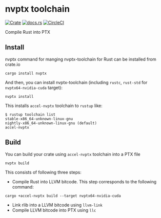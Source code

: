 nvptx toolchain
======

[![Crate](http://meritbadge.herokuapp.com/nvptx)](https://crates.io/crates/nvptx)
[![docs.rs](https://docs.rs/nvptx/badge.svg)](https://docs.rs/nvptx)
[![CircleCI](https://circleci.com/gh/rust-accel/nvptx.svg?style=shield)](https://circleci.com/gh/rust-accel/nvptx)

Compile Rust into PTX

Install
--------

nvptx command for manging nvptx-toolchain for Rust can be installed from crate.io

```
cargo install nvptx
```

And then, you can install nvptx-toolchain (including `rustc`, `rust-std` for `nvptx64-nvidia-cuda` target):

```
nvptx install
```

This installs `accel-nvptx` toolchain to `rustup` like:

```
$ rustup toolchain list
stable-x86_64-unknown-linux-gnu
nightly-x86_64-unknown-linux-gnu (default)
accel-nvptx
```

Build
------

You can build your crate using `accel-nvptx` toolchain into a PTX file


```
nvptx build
```

This consists of following three steps:

- Compile Rust into LLVM bitcode. This step corresponds to the following command:

```
cargo +accel-nvptx build --target nvptx64-nvidia-cuda

```

- Link rlib into a LLVM bitcode using `llvm-link`
- Compile LLVM bitcode into PTX using `llc`

